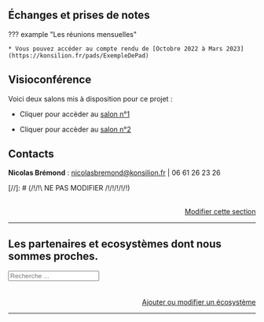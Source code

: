 ## **Échanges et prises de notes**

??? example "Les réunions mensuelles"

    * Vous pouvez accéder au compte rendu de [Octobre 2022 à Mars 2023](https://konsilion.fr/pads/ExempleDePad)


## **Visioconférence**

Voici deux salons mis à disposition pour ce projet :

* Cliquer pour accèder au [salon n°1](https://meet.jit.si/Konsilion_Katalog_1)

* Cliquer pour accèder au [salon n°2](https://meet.jit.si/Konsilion_Katalog_2)


## **Contacts**

**Nicolas Brémond** : nicolasbremond@konsilion.fr | 06 61 26 23 26



































































[//]: # (/!\/!\   NE PAS MODIFIER   /!\/!\/!\/!\/!\)



<div>
    <br>
    <a id="EditBtn" class="ksln-btn" href="" target="_blank" style="float: right"><i class="fa-solid fa-up-long"></i> Modifier cette section </a>
    <br>
</div>

<hr>

<div id="IndexBloc" class="div-cleanbody" style="text-align: left; padding:0px;">
    <h2><b>Les partenaires</b> et ecosystèmes dont nous sommes proches.
    </h2>
    <input type="search" class="search-input" placeholder="Recherche ..." data-search>
    <br>
    <br>
    <div class="card-grid" data-ressource-cards-container></div>
    <br>
    <a id="ModifEko" class="ksln-btn" href="" target="_blank" style="float: right"><i class="fa-solid fa-pencil"></i> Ajouter ou modifier un écosystème</a>
    <br>
    <hr>
    <br>
</div>

<template data-ressource-template>
    <div> 
        <div class="card container ksln-card">
            <a href="" data-link target="_blank">
                <div class="ksln-img"><img src="" data-img></div>
                <div class="ksln-header" data-header></div>
                <div class="ksln-overlay">
                    <p data-descr></p>
                    <p style="border-top:solid 1px grey; padding-top:5px;" data-author></p>
                </div>
            </a>
        </div>
    </div>
</template>

<head>
    <meta charset="utf-8">
    <!--<meta http-equiv="X-UA-Compatible" content="IE=edge">  Cette balise est faite pour adapter Internet Explorer, mais elle semble désuette en 2022-->
    <!--<meta name="description" content="csv to datatables to csv">-->
    <meta name="viewport" content="width=device-width, initial-scale=1">
    <script src="https://kit.fontawesome.com/f9666d4f53.js" crossorigin="anonymous"></script>
    <!-- Personnal Konsilion CSS -->
    <link rel="stylesheet" href="https://konsilion.github.io/katalog-setup/css/clean-body.css"/>
    <link rel="stylesheet" href="https://konsilion.github.io/katalog-setup/css/personnal-datami.css"/>
    <!-- Personnal Konsilion JS -->
    <script type="text/javascript" src="https://konsilion.github.io/katalog-setup/js/ekosystems.js"></script>
    <script type="text/javascript" src="https://konsilion.github.io/katalog-setup/js/datami.js"></script>
    <!-- DATAMI WIDGET'S APP.JS SCRIPT -->
    <script src="https://datami-widget.multi.coop/js/app.js" type="text/javascript" defer></script>
</head>

<style>
    h1{display:none}
    .md-sidebar.md-sidebar--secondary{display:none}
</style>